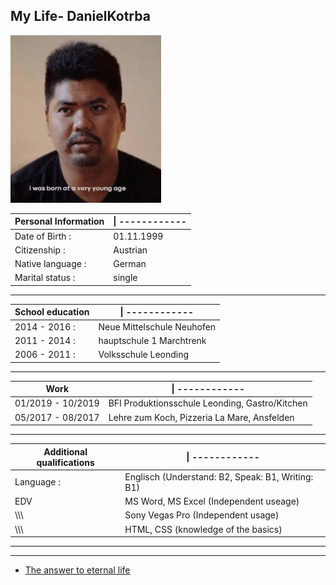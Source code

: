 ## My Life- DanielKotrba
 ![Age](images/Jung.png)

 
Personal Information|\|  ------------
--------------      | -----------
Date of Birth :     | 01.11.1999
Citizenship :       | Austrian
Native language :   | German
Marital status :    | single
---
School education    |\| ------------
------------        | ------------
2014 - 2016 :       | Neue Mittelschule Neuhofen
2011 - 2014 :       | hauptschule 1 Marchtrenk
2006 - 2011 :       | Volksschule Leonding
---
Work                |\| ------------
------------        | ------------
01/2019 - 10/2019   | BFI Produktionsschule Leonding, Gastro/Kitchen
05/2017 - 08/2017   | Lehre zum Koch, Pizzeria La Mare, Ansfelden
---
Additional qualifications |\| ------------
------------        | ------------
Language :          | Englisch (Understand: B2, Speak: B1, Writing: B1)
EDV                 | MS Word, MS Excel (Independent useage)
\\\\\               | Sony Vegas Pro (Independent usage)
\\\\\               |HTML, CSS (knowledge of the basics)
---
---

* [The answer to eternal life](https://www.youtube.com/watch?v=dQw4w9WgXcQ)